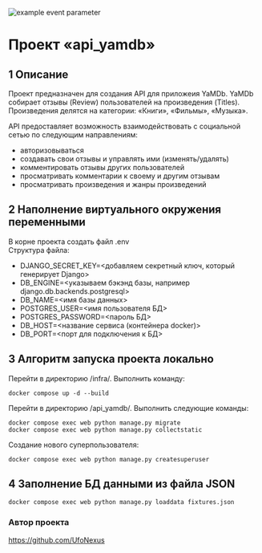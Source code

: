 ![example event parameter](https://github.com/UfoNexus/yamdb_final/actions/workflows/yamdb_workflow.yml/badge.svg?event=push)

# Проект «api_yamdb»

## 1 Описание

Проект предназначен для создания API для приложеия YaMDb.
YaMDb собирает отзывы (Review) пользователей на произведения (Titles).
Произведения делятся на категории: «Книги», «Фильмы», «Музыка».

API предоставляет возможность взаимодействовать с социальной сетью по следующим направлениям:

  - авторизовываться
  - создавать свои отзывы и управлять ими (изменять/удалять)
  - комментировать отзывы других пользователей
  - просматривать комментарии к своему и другим отзывам
  - просматривать произведения и жанры произведений

## 2 Наполнение виртуального окружения переменными

В корне проекта создать файл .env\
Структура файла:
- DJANGO_SECRET_KEY=<добавляем секретный ключ, который генерирует Django>
- DB_ENGINE=<указываем бэкэнд базы, например django.db.backends.postgresql>
- DB_NAME=<имя базы данных>
- POSTGRES_USER=<имя пользователя БД>
- POSTGRES_PASSWORD=<пароль БД>
- DB_HOST=<название сервиса (контейнера docker)>
- DB_PORT=<порт для подключения к БД>

## 3 Алгоритм запуска проекта локально

Перейти в директорию /infra/. Выполнить команду:
```
docker compose up -d --build
```

Перейти в директорию /api_yamdb/. Выполнить следующие команды:
```
docker compose exec web python manage.py migrate
docker compose exec web python manage.py collectstatic
```
Создание нового суперпользователя:
```
docker compose exec web python manage.py createsuperuser
```

## 4 Заполнение БД данными из файла JSON
```
docker compose exec web python manage.py loaddata fixtures.json 
```

### Автор проекта
https://github.com/UfoNexus
